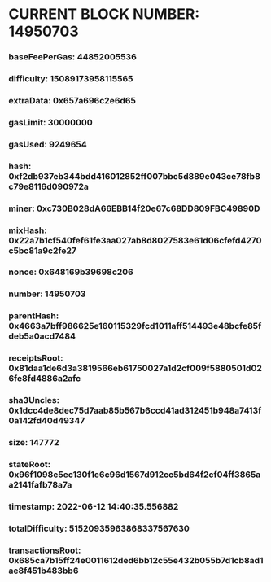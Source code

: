 # CURRENT BLOCK NUMBER: 14950703

### baseFeePerGas: 44852005536
### difficulty: 15089173958115565
### extraData: 0x657a696c2e6d65
### gasLimit: 30000000
### gasUsed: 9249654
### hash: 0xf2db937eb344bdd416012852ff007bbc5d889e043ce78fb8c79e8116d090972a
### miner: 0xc730B028dA66EBB14f20e67c68DD809FBC49890D
### mixHash: 0x22a7b1cf540fef61fe3aa027ab8d8027583e61d06cfefd4270c5bc81a9c2fe27
### nonce: 0x648169b39698c206
### number: 14950703
### parentHash: 0x4663a7bff986625e160115329fcd1011aff514493e48bcfe85fdeb5a0acd7484
### receiptsRoot: 0x81daa1de6d3a3819566eb61750027a1d2cf009f5880501d026fe8fd4886a2afc
### sha3Uncles: 0x1dcc4de8dec75d7aab85b567b6ccd41ad312451b948a7413f0a142fd40d49347
### size: 147772
### stateRoot: 0x96f1098e5ec130f1e6c96d1567d912cc5bd64f2cf04ff3865aa2141fafb78a7a
### timestamp: 2022-06-12 14:40:35.556882
### totalDifficulty: 51520935963868337567630
### transactionsRoot: 0x685ca7b15ff24e0011612ded6bb12c55e432b055b7d1cb8ad1ae8f451b483bb6
